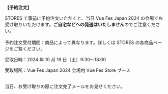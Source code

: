 <b>【予約注文】</b>

STORES で事前に予約注文いただくと、当日 Vue Fes Japan 2024 の会場でお受け取りいただけます。<b>ご自宅などへの発送はいたしません</b>のでご注意ください。
<br>
<br>
予約注文受付期間：商品によって異なります。詳しくは STORES の各商品ページをご覧ください。

受取日時：2024 年 10 月 19 日（土）9:30〜18:00

受取場所：Vue Fes Japan 2024 会場内 Vue Fes Store ブース

<br>
当日、お受け取りの際に注文完了メールをお見せください。
